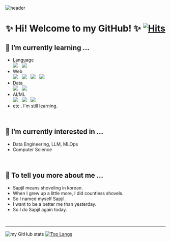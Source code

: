 <!-- header -->
![header](https://capsule-render.vercel.app/api?type=waving&color=auto&height=180&section=header&text=This%20is%20my%20sapjil.log&fontSize=40&theme=radical)

<!-- welcome say -->
 <div align=center>

# ✨ Hi! Welcome to my GitHub! ✨ [![Hits](https://hits.seeyoufarm.com/api/count/incr/badge.svg?url=https%3A%2F%2Fgithub.com%2Fmetaego&count_bg=%23F51010&title_bg=%23555555&icon=iconify.svg&icon_color=%23E7E7E7&title=hits&edge_flat=false)](https://hits.seeyoufarm.com)

</div>
<!-- introduce learning, interset -->
<body>

## 🌱 I’m currently learning ...
  - Language <br>
    <img src="https://img.shields.io/badge/Java-007396?style=flat-square&logo=Java&logoColor=white"/> &nbsp; <img src="https://img.shields.io/badge/Python-3766AB?style=flat-square&logo=Python&logoColor=white"/> 
  - Web  <br>
    <img src="https://img.shields.io/badge/HTML5-E34F26?style=flat-square&logo=html&logoColor=white"/> &nbsp; <img src="https://img.shields.io/badge/CSS3-1572B6?style=flat-square&logo=CSS3&logoColor=white"/> &nbsp; <img src="https://img.shields.io/badge/Bootstrap-7952B3?style=flat-square&logo=Bootstrap&logoColor=white"/> &nbsp; <img src="https://img.shields.io/badge/Django-092E20?style=flat-square&logo=Django&logoColor=white"/>
  - Data  <br>
    <img src="https://img.shields.io/badge/NumPy-013243?style=flat-square&logo=NumPy&logoColor=white"/> &nbsp; <img src="https://img.shields.io/badge/Pandas-150458?style=flat-square&logo=pandas&logoColor=white"/>
 - AI/ML <br>
  <img src="https://img.shields.io/badge/scikit-learn-F7931E?style=flat-square&logo=scikit-learn&logoColor=white"/> &nbsp; <img src="https://img.shields.io/badge/Apache-spark-E25A1c?style=flat-square&logo=Apache-spark&logoColor=white"/> &nbsp; <img src="https://img.shields.io/badge/Apache-Kafka-231F20?style=flat-square&logo=Apache-Kafka&logoColor=white"/>
  - etc . I'm still learning.
<br>

## 🔭 I’m currently interested in ...
  - Data Engineering, LLM, MLOps
  - Computer Science   
<br>

## 💬 To tell you more about me ...
  - Sapjil means shoveling in korean.
  - When I grew up a little more, I did countless shovels.
  - So I named myself Sapjil.
  - I want to be a better me than yesterday.
  - So I do Sapjil again today. 
  
</body>
<br>

---
![my GitHub stats](https://github-readme-stats.vercel.app/api?username=metaego&show_icons=true&theme=radical)
[![Top Langs](https://github-readme-stats.vercel.app/api/top-langs/?username=metaego&layout=donut&theme=radical)](https://github.com/metaego/github-readme-stats)
<!-- 뱃지 생성
- 사이트: https://simpleicons.org/
- form: <img src="https://img.shields.io/badge/{뱃지에 쓸 스택명}-{박스 색깔}?style=flat-square&logo={로고명}&logoColor=white"/>
-->
<!-- ### Hi there 👋 -->
<!--
**hphk-john/hphk-john** is a ✨ _special_ ✨ repository because its `README.md` (this file) appears on your GitHub profile.

Here are some ideas to get you started:

- 🔭 I’m currently working on ...
- 🌱 I’m currently learning ...
- 👯 I’m looking to collaborate on ...
- 🤔 I’m looking for help with ...
- 💬 Ask me about ...
- 📫 How to reach me: ...
- 😄 Pronouns: ...
- ⚡ Fun fact: ...
-->
